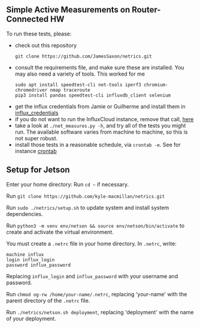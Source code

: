 ## Simple Active Measurements on Router-Connected HW

To run these tests, please:
* check out this repository
  ```
  git clone https://github.com/JamesSaxon/netrics.git
  ```
* consult the requirements file, and make sure these are installed.
  You may also need a variety of tools.  This worked for me
  ```
  sudo apt install speedtest-cli net-tools iperf3 chromium-chromedriver nmap traceroute 
  pip3 install pandas speedtest-cli influxdb_client selenium 
  ```
* get the influx credentials from Jamie or Guilherme and install them in [influx_credentials](influx_credentials.py)
* if you do not want to run the InfluxCloud instance, remove that call, [here](https://github.com/JamesSaxon/netrics/blob/master/net_measures.py#L317)
* take a look at `./net_measures.py -h`, and try all of the tests you might run.
  The available software varies from machine to machine, so this is not super robust.
* install those tests in a reasonable schedule, via `crontab -e`.  See for instance [crontab](https://github.com/JamesSaxon/netrics/blob/master/crontab)
## Setup for Jetson

Enter your home directory: Run `cd ~` if necessary. 

Run `git clone https://github.com/kyle-macmillan/netrics.git`

Run `sudo ./netrics/setup.sh` to update system and install system dependencies.

Run `python3 -m venv env/netson && source env/netson/bin/activate` to create and activate 
the virtual environment.

You must create a `.netrc` file in your home directory. In `.netrc`, write:
```
machine influx
login influx_login
password influx_password
```
Replacing `influx_login` and `influx_password` with your username and password.

Run `chmod og-rw /home/your-name/.netrc`, replacing 'your-name' with the parent directory of 
the `.netrc` file. 

Run `./netrics/netson.sh deployment`, replacing 'deployment' with the name of your deployment.
